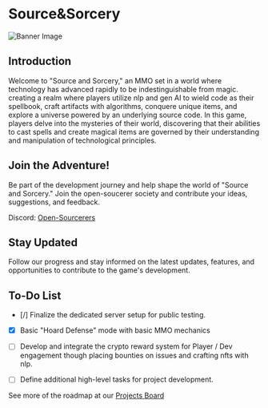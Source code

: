 # Source&Sorcery
![Banner Image](banner.png)

## Introduction

Welcome to "Source and Sorcery," an MMO set in a world where technology has advanced rapidly to be indestinguishable from magic. creating a realm where players utilize nlp and gen AI to wield code as their spellbook, craft artifacts with algorithms, conquere unique items, and explore a universe powered by an underlying source code. In this game, players delve into the mysteries of their world, discovering that their abilities to cast spells and create magical items are governed by their understanding and manipulation of technological principles.

## Join the Adventure!

Be part of the development journey and help shape the world of "Source and Sorcery." Join the open-soucerer society and contribute your ideas, suggestions, and feedback.

Discord: [Open-Sourcerers](https://discord.gg/WXV4vF7cza)

## Stay Updated

Follow our progress and stay informed on the latest updates, features, and opportunities to contribute to the game's development.

## To-Do List

- [/] Finalize the dedicated server setup for public testing.
- [x] Basic "Hoard Defense" mode with basic MMO mechanics
- [ ] Develop and integrate the crypto reward system for Player / Dev engagement though placing bounties on issues and crafting nfts with nlp.
- [ ] Define additional high-level tasks for project development.


See more of the roadmap at our [Projects Board](https://github.com/users/ZackBradsha/projects/2)
